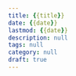 ```yaml
---
title: {{title}} 
date: {{date}}
lastmod: {{date}}
description: null
tags: null
category: null
draft: true
---
```

